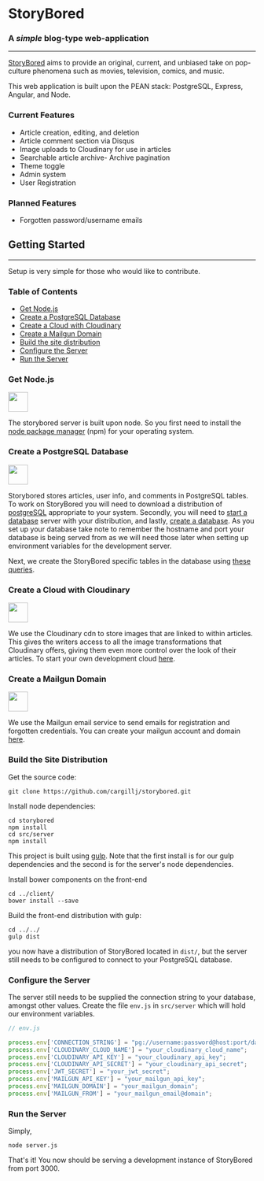 # StoryBored
### A *simple* blog-type web-application
---
[StoryBored](storybored.news) aims to provide an original, current, and unbiased take on pop-culture phenomena such as movies, television, comics, and music.

This web application is built upon the PEAN stack: PostgreSQL, Express, Angular, and Node.

### Current Features
- Article creation, editing, and deletion
- Article comment section via Disqus
- Image uploads to Cloudinary for use in articles
- Searchable article archive- Archive pagination
- Theme toggle
- Admin system
- User Registration

### Planned Features
- Forgotten password/username emails

## Getting Started
---
Setup is very simple for those who would like to contribute.
### Table of Contents

- [Get Node.js](#get-node.js)
- [Create a PostgreSQL Database](#create-a-postgresql-database)
- [Create a Cloud with Cloudinary](#create-a-cloud-with-cloudinary)
- [Create a Mailgun Domain](#create-a-mailgun-domain)
- [Build the site distribution](#build-the-site-distribution)
- [Configure the Server](#configure-the-server)
- [Run the Server](#run-the-server)

### Get Node.js
<img src="http://mean.io/system/assets/img/logos/nodejs.png" height="40px">

The storybored server is built upon node. So you first need to install the [node package manager](https://nodejs.org/en/) (npm) 
for your operating system.

### Create a PostgreSQL Database
<img src="http://www.datavirtuality.com/blog/wp-content/uploads/2015/08/postgresql-logo-624x110.png" height="40px">

Storybored stores articles, user info, and comments in PostgreSQL tables. To work on StoryBored you will need to download a distribution of [postgreSQL](http://www.postgresql.org/download/) appropriate to your system. Secondly, you will need to [start a database](http://www.postgresql.org/docs/9.1/static/server-start.html) server with your distribution, and lastly, [create a database](http://www.postgresql.org/docs/9.1/static/server-start.html). As you set up your database take note to remember the hostname and port your database is being served from as we will need those later when setting up environment variables for the development server.

Next, we create the StoryBored specific tables in the database using [these queries](docs/db.md).


### Create a Cloud with Cloudinary
<img src="http://res-1.cloudinary.com/cloudinary/image/asset/dpr_2.0/logo-e0df892053afd966cc0bfe047ba93ca4.png" height="40px">

We use the Cloudinary cdn to store images that are linked to within articles.  This gives the writers access to all the image 
transformations that Cloudinary offers, giving them even more control over the look of their articles. To start your own 
development cloud [here](http://cloudinary.com/).

### Create a Mailgun Domain
<img src="http://p5.zdassets.com/hc/settings_assets/218486/200001815/ztEAE5VPuxlrMg23XYd4dw-Mailgun_Secondary.png" height="40px">

We use the Mailgun email service to send emails for registration and forgotten credentials. You can create your mailgun account and domain [here](http://www.mailgun.com/).

### Build the Site Distribution
Get the source code:
```
git clone https://github.com/cargillj/storybored.git
```
Install node dependencies:
```
cd storybored
npm install
cd src/server
npm install
```
This project is built using [gulp](http://gulpjs.com/). Note that the first install is for our gulp dependencies and the second is for the server's node dependencies.

Install bower components on the front-end
```
cd ../client/
bower install --save
```

Build the front-end distribution with gulp:
```
cd ../../
gulp dist
```

you now have a distribution of StoryBored located in `dist/`, but the server still needs to be configured to connect to your PostgreSQL database.

### Configure the Server
The server still needs to be supplied the connection string to your database, amongst other values.
Create the file `env.js` in `src/server` which will hold our environment variables.

```javascript
// env.js

process.env['CONNECTION_STRING'] = "pg://username:password@host:port/database_name";
process.env['CLOUDINARY_CLOUD_NAME'] = "your_cloudinary_cloud_name";
process.env['CLOUDINARY_API_KEY'] = "your_cloudinary_api_key";
process.env['CLOUDINARY_API_SECRET'] = "your_cloudinary_api_secret";
process.env['JWT_SECRET'] = "your_jwt_secret";
process.env['MAILGUN_API_KEY'] = "your_mailgun_api_key";
process.env['MAILGUN_DOMAIN'] = "your_mailgun_domain";
process.env['MAILGUN_FROM'] = "your_mailgun_email@domain";
```

### Run the Server
Simply,
```
node server.js
```
That's it! You now should be serving a development instance of StoryBored from port 3000.
